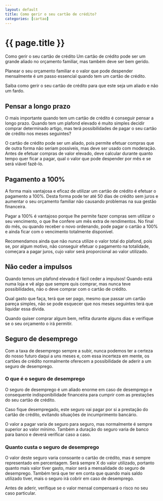 ```yaml
---
layout: default
title: Como gerir o seu cartão de crédito?
categories: [cartao]
---
```


# {{ page.title }}

Como gerir o seu cartão de crédito
Um cartão de crédito pode ser um grande aliado no orçamento familiar, mas também deve ser bem gerido.

Planear o seu orçamento familiar e o valor que pode despender mensalmente é um passo essencial quando tem um cartão de crédito.

Saiba como gerir o seu cartão de crédito para que este seja um aliado e não um fardo.

## Pensar a longo prazo

O mais importante quando tem um cartão de crédito é conseguir pensar a longo prazo. Quando tem um plafond elevado é muito simples decidir comprar determinado artigo, mas terá possibilidades de pagar o seu cartão de crédito nos meses seguintes?

O cartão de crédito pode ser um aliado, pois permite efetuar compras que de outra forma não seriam possíveis, mas deve ser usado com moderação. Antes de efetuar compras de valor elevado, deve calcular durante quanto tempo quer ficar a pagar, qual o valor que pode despender por mês e se será viável fazê-lo.

## Pagamento a 100%

A forma mais vantajosa e eficaz de utilizar um cartão de crédito é efetuar o pagamento a 100%. Desta forma pode ter até 50 dias de crédito sem juros e aumentar o seu orçamento familiar não causando problemas na sua gestão financeira.

Pagar a 100% é vantajoso porque lhe permite fazer compras sem utilizar o seu vencimento, o que lhe confere um mês extra de rendimentos. No final do mês, ou quando receber o novo ordenando, pode pagar o cartão a 100% e ainda ficar com o vencimento totalmente disponível.

Recomendamos ainda que não nunca utilize o valor total do plafond, pois se, por algum motivo, não conseguir efetuar o pagamento na totalidade, começara a pagar juros, cujo valor será proporcional ao valor utilizado.

## Não ceder a impulsos

Quando temos um plafond elevado é fácil ceder a impulsos! Quando está numa loja e vê algo que sempre quis comprar, mas nunca teve possibilidades, não o deve comprar com o cartão de crédito.

Qual gasto que faça, terá que ser pago, mesmo que passar um cartão pareça simples, não se pode esquecer que nos meses seguintes terá que liquidar essa dívida.

Quando quiser comprar algum bem, reflita durante alguns dias e verifique se o seu orçamento o irá permitir.

## Seguro de desemprego

Com a taxa de desemprego sempre a subir, nunca podemos ter a certeza do nosso futuro daqui a uns meses e, com essa incerteza em mente, os cartões de crédito normalmente oferecem a possibilidade de aderir a um seguro de desemprego.

### O que é o seguro de desemprego

O seguro de desemprego é um aliado enorme em caso de desemprego e consequente indisponibilidade financeira para cumprir com as prestações do seu cartão de crédito.

Caso fique desempregado, este seguro vai pagar por si a prestação do cartão de crédito, evitando situações de incumprimento bancário.

O valor a pagar varia de seguro para seguro, mas normalmente é sempre superior ao valor mínimo. Também a duração do seguro varia de banco para banco e deverá verificar caso a caso.

### Quanto custa o seguro de desemprego

O valor deste seguro varia consoante o cartão de crédito, mas é sempre representado em percentagem. Será sempre X do valor utilizado, portanto quanto mais valor tiver gasto, maior será a mensalidade do seguro de desemprego. Também terá que ter em conta que quando mais saldo utilizado tiver, mais o seguro irá cobrir em caso de desemprego.

Antes de aderir, verifique se o valor mensal compensará o risco no seu caso particular.
